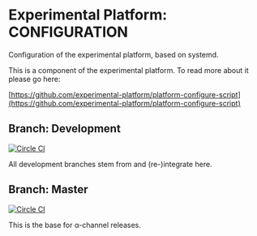 # Experimental Platform: CONFIGURATION

Configuration of the experimental platform, based on systemd.


This is a component of the experimental platform. To read more about it please go here:

[https://github.com/experimental-platform/platform-configure-script](https://github.com/experimental-platform/platform-configure-script)

## Branch: Development

[![Circle CI](https://circleci.com/gh/experimental-platform/platform-configure.svg?style=svg&circle-token=746e396ff88f65b2a66948ce070ac80ab91697d8)](https://circleci.com/gh/experimental-platform/platform-configure)

All development branches stem from and (re-)integrate here.

## Branch: Master

[![Circle CI](https://circleci.com/gh/experimental-platform/platform-configure/tree/master.svg?style=svg&circle-token=746e396ff88f65b2a66948ce070ac80ab91697d8)](https://circleci.com/gh/experimental-platform/platform-configure/tree/master)

This is the base for &alpha;-channel releases.
